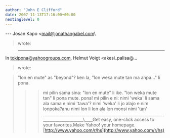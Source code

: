 ```yaml
---
author: "John E Clifford"
date: 2007-11-13T17:16:00+00:00
nestinglevel: 0
---
```

\---
 Josan Kapo <[mail@jonathangabel.com](mailto://mail@jonathangabel.com)\
> wrote:

> ---
 In [tokipona@yahoogroups.com](mailto://tokipona@yahoogroups.com), Helmut Voigt <akesi\_palisa@...
> wrote:

> 
>> 
> "lon en mute" as "beyond"? ken la, "lon weka mute tan ma anpa..." li pona.
>>> mi pilin sama sina: "lon en mute" li ike. "lon weka mute tan" li pona mute. pona!
>>mi pilin e ni: nimi 'weka' li sama ala sama e nimi 'tawa'? nimi 'weka' li jo alajo e nim lonpoka?anu nimi lon li lon ala lon monsi nimi 'tan' \_\_\_\_\_\_\_\_\_\_\_\_\_\_\_\_\_\_\_\_\_\_\_\_\_\_\_\_\_\_\_\_\_\_\_\_\_\_\_\_\_\_\_\_\_\_\_\_\_\_\_\_\_\_\_\_\_\_\_\_\_\_\_\_\_\_\_\_\_\_\_\_\_\_\_\_\_\_\_\_\\\_\_\_\_Get easy, one-click access to your favorites.Make Yahoo! your homepage.[http://www.yahoo.com/r/hs](http://www.yahoo.com/r/hs)